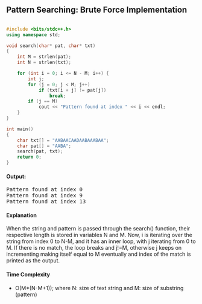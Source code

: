 ## Pattern Searching: Brute Force Implementation

```c++

#include <bits/stdc++.h> 
using namespace std; 

void search(char* pat, char* txt) 
{ 
	int M = strlen(pat); 
	int N = strlen(txt); 

	for (int i = 0; i <= N - M; i++) { 
		int j; 
		for (j = 0; j < M; j++) 
			if (txt[i + j] != pat[j]) 
				break; 
		if (j == M) 
			cout << "Pattern found at index " << i << endl; 
	} 
} 

int main() 
{ 
	char txt[] = "AABAACAADAABAAABAA"; 
	char pat[] = "AABA"; 
	search(pat, txt); 
	return 0; 
} 

```

#### Output:
<pre>
Pattern found at index 0 
Pattern found at index 9 
Pattern found at index 13 
</pre>

#### Explanation

When the string and pattern is passed through the search() function, their respective length is stored in variables N and M. Now, i is iterating over the string from index 0 to N-M, and it has an inner loop, with j iterating from 0 to M. If there is no match, the loop breaks and j!=M, otherwise j keeps on incrementing making itself equal to M eventually and index of the match is printed as the output.

#### Time Complexity
- O(M*(N-M+1)); where N: size of text string and M: size of substring (pattern)

